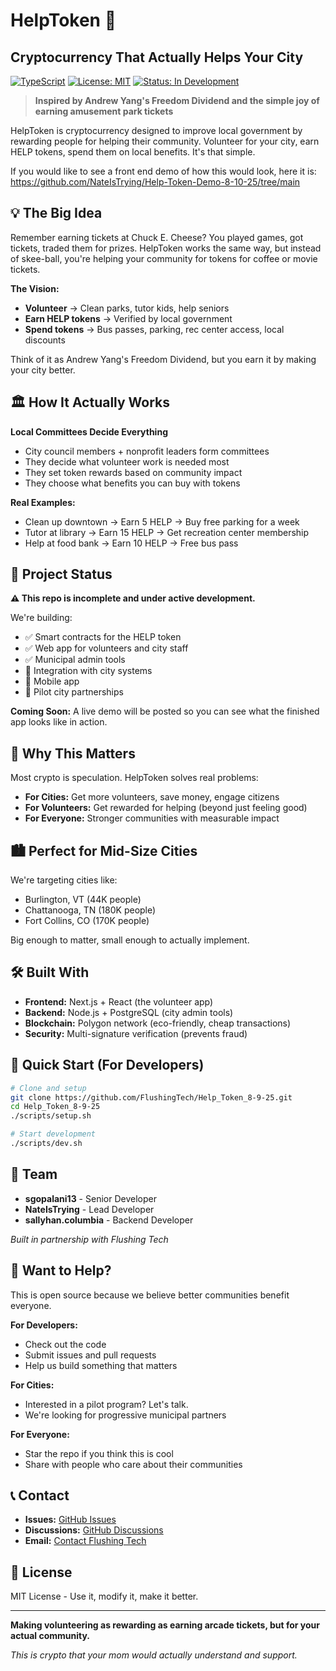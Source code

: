 # HelpToken 🤝 
## Cryptocurrency That Actually Helps Your City

[![TypeScript](https://img.shields.io/badge/TypeScript-82.3%25-blue)](https://www.typescriptlang.org/)
[![License: MIT](https://img.shields.io/badge/License-MIT-green.svg)](https://opensource.org/licenses/MIT)
[![Status: In Development](https://img.shields.io/badge/Status-In%20Development-yellow)](https://github.com/FlushingTech/Help_Token_8-9-25)

> **Inspired by Andrew Yang's Freedom Dividend and the simple joy of earning amusement park tickets**

HelpToken is cryptocurrency designed to improve local government by rewarding people for helping their community. Volunteer for your city, earn HELP tokens, spend them on local benefits. It's that simple.

If you would like to see a front end demo of how this would look, here it is: https://github.com/NateIsTrying/Help-Token-Demo-8-10-25/tree/main

## 💡 The Big Idea

Remember earning tickets at Chuck E. Cheese? You played games, got tickets, traded them for prizes. HelpToken works the same way, but instead of skee-ball, you're helping your community for tokens for coffee or movie tickets.

**The Vision:**
- **Volunteer** → Clean parks, tutor kids, help seniors
- **Earn HELP tokens** → Verified by local government
- **Spend tokens** → Bus passes, parking, rec center access, local discounts

Think of it as Andrew Yang's Freedom Dividend, but you earn it by making your city better.

## 🏛️ How It Actually Works

**Local Committees Decide Everything**
- City council members + nonprofit leaders form committees
- They decide what volunteer work is needed most
- They set token rewards based on community impact
- They choose what benefits you can buy with tokens

**Real Examples:**
- Clean up downtown → Earn 5 HELP → Buy free parking for a week
- Tutor at library → Earn 15 HELP → Get recreation center membership
- Help at food bank → Earn 10 HELP → Free bus pass

## 🚧 Project Status

**⚠️ This repo is incomplete and under active development.**

We're building:
- ✅ Smart contracts for the HELP token
- ✅ Web app for volunteers and city staff
- ✅ Municipal admin tools
- 🚧 Integration with city systems
- 🚧 Mobile app
- 🚧 Pilot city partnerships

**Coming Soon:** A live demo will be posted so you can see what the finished app looks like in action.

## 🎯 Why This Matters

Most crypto is speculation. HelpToken solves real problems:

- **For Cities:** Get more volunteers, save money, engage citizens
- **For Volunteers:** Get rewarded for helping (beyond just feeling good)
- **For Everyone:** Stronger communities with measurable impact

## 🏙️ Perfect for Mid-Size Cities

We're targeting cities like:
- Burlington, VT (44K people)
- Chattanooga, TN (180K people)  
- Fort Collins, CO (170K people)

Big enough to matter, small enough to actually implement.

## 🛠️ Built With

- **Frontend:** Next.js + React (the volunteer app)
- **Backend:** Node.js + PostgreSQL (city admin tools)
- **Blockchain:** Polygon network (eco-friendly, cheap transactions)
- **Security:** Multi-signature verification (prevents fraud)

## 🚀 Quick Start (For Developers)

```bash
# Clone and setup
git clone https://github.com/FlushingTech/Help_Token_8-9-25.git
cd Help_Token_8-9-25
./scripts/setup.sh

# Start development
./scripts/dev.sh
```

## 👥 Team

- **sgopalani13** - Senior Developer  
- **NateIsTrying** - Lead Developer
- **sallyhan.columbia** - Backend Developer

*Built in partnership with Flushing Tech*

## 🤝 Want to Help?

This is open source because we believe better communities benefit everyone. 

**For Developers:**
- Check out the code
- Submit issues and pull requests
- Help us build something that matters

**For Cities:**
- Interested in a pilot program? Let's talk.
- We're looking for progressive municipal partners

**For Everyone:**
- Star the repo if you think this is cool
- Share with people who care about their communities

## 📞 Contact

- **Issues:** [GitHub Issues](https://github.com/FlushingTech/Help_Token_8-9-25/issues)
- **Discussions:** [GitHub Discussions](https://github.com/FlushingTech/Help_Token_8-9-25/discussions)
- **Email:** [Contact Flushing Tech](mailto:helptoken@flushingtech.org)

## 📄 License

MIT License - Use it, modify it, make it better.

---

**Making volunteering as rewarding as earning arcade tickets, but for your actual community.**

*This is crypto that your mom would actually understand and support.*
